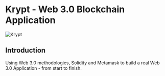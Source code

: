 # Krypt - Web 3.0 Blockchain Application

![Krypt](https://i.ibb.co/DVF4tNW/image.png)

## Introduction

Using Web 3.0 methodologies, Solidity and Metamask to build a real Web 3.0 Application - from start to finish.

